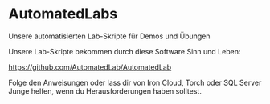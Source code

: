 # AutomatedLabs
Unsere automatisierten Lab-Skripte für Demos und Übungen

Unsere Lab-Skripte bekommen durch diese Software Sinn und Leben: 

https://github.com/AutomatedLab/AutomatedLab

Folge den Anweisungen oder lass dir von Iron Cloud, Torch oder SQL Server Junge helfen, wenn du Herausforderungen haben solltest.

